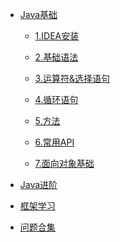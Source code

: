 - [Java基础]()

  - [1.IDEA安装](./java基础/idea安装.md)

  - [2.基础语法]()

  - [3.运算符&选择语句]()

  - [4.循环语句]()

  - [5.方法]()

  - [6.常用API]()

  - [7.面向对象基础]()

- [Java进阶]()

- [框架学习]()

- [问题合集]()